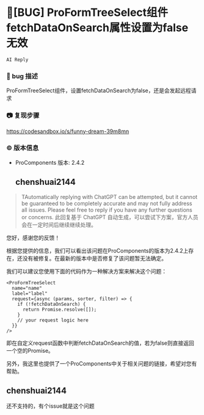 # 🐛[BUG] ProFormTreeSelect组件fetchDataOnSearch属性设置为false无效

`AI Reply`

### 🐛 bug 描述

ProFormTreeSelect组件，设置fetchDataOnSearch为false，还是会发起远程请求

### 📷 复现步骤

https://codesandbox.io/s/funny-dream-39m8mn

### © 版本信息

- ProComponents 版本: 2.4.2

  ## chenshuai2144

> TAutomatically replying with ChatGPT can be attempted, but it cannot be guaranteed to be completely accurate and may not fully address all issues. Please feel free to reply if you have any further questions or concerns.
> 此回复基于 ChatGPT 自动生成，可以尝试下方案，官方人员会在一定时间后继续继续处理。

您好，感谢您的反馈！

根据您提供的信息，我们可以看出该问题在ProComponents的版本为2.4.2上存在，还没有被修复。在最新的版本中是否修复了该问题暂无法确定。

我们可以建议您使用下面的代码作为一种解决方案来解决这个问题：

```
<ProFormTreeSelect
  name="name"
  label="label"
  request={async (params, sorter, filter) => {
    if (!fetchDataOnSearch) {
      return Promise.resolve([]);
    }
    // your request logic here
  }}
/>
```

即在自定义request函数中判断fetchDataOnSearch的值，若为false则直接返回一个空的Promise。

另外，我这里也提供了一个ProComponents中关于相关问题的链接，希望对您有帮助。

## chenshuai2144

还不支持的，有个issue就是这个问题
